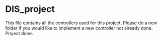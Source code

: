 # DIS_project
This file contains all the controllers used for this project. Please do a new folder if you would like to implement a new controller not already done.
Project done.
